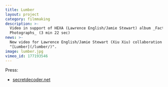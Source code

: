 ```yaml
---
title: Lumber
layout: project
category: filmmaking
description: >-
  Video in support of HEXA (Lawrence English/Jamie Stewart) album _Factory
  Photographs_ (3 min 22 sec)
news: >-
  New video for Lawrence English/Jamie Stewart (Xiu Xiu) collaboration HEXA,
  "[Lumber](/lumber/)".
image: lumber.jpg
vimeo_id: 177193546
---
```


Press:

- [secretdecoder.net](http://www.secretdecoder.net/video/2016/11/09/video-premiere-hexa-lumber/)
